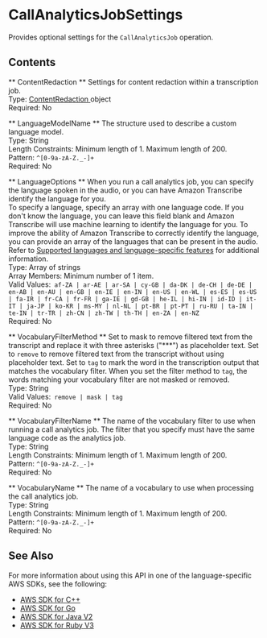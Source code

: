 # CallAnalyticsJobSettings<a name="API_CallAnalyticsJobSettings"></a>

Provides optional settings for the `CallAnalyticsJob` operation\. 

## Contents<a name="API_CallAnalyticsJobSettings_Contents"></a>

 ** ContentRedaction **   <a name="transcribe-Type-CallAnalyticsJobSettings-ContentRedaction"></a>
Settings for content redaction within a transcription job\.  
Type: [ ContentRedaction ](API_ContentRedaction.md) object  
Required: No

 ** LanguageModelName **   <a name="transcribe-Type-CallAnalyticsJobSettings-LanguageModelName"></a>
The structure used to describe a custom language model\.  
Type: String  
Length Constraints: Minimum length of 1\. Maximum length of 200\.  
Pattern: `^[0-9a-zA-Z._-]+`   
Required: No

 ** LanguageOptions **   <a name="transcribe-Type-CallAnalyticsJobSettings-LanguageOptions"></a>
When you run a call analytics job, you can specify the language spoken in the audio, or you can have Amazon Transcribe identify the language for you\.  
To specify a language, specify an array with one language code\. If you don't know the language, you can leave this field blank and Amazon Transcribe will use machine learning to identify the language for you\. To improve the ability of Amazon Transcribe to correctly identify the language, you can provide an array of the languages that can be present in the audio\. Refer to [Supported languages and language\-specific features](https://docs.aws.amazon.com/transcribe/latest/dg/how-it-works.html) for additional information\.  
Type: Array of strings  
Array Members: Minimum number of 1 item\.  
Valid Values:` af-ZA | ar-AE | ar-SA | cy-GB | da-DK | de-CH | de-DE | en-AB | en-AU | en-GB | en-IE | en-IN | en-US | en-WL | es-ES | es-US | fa-IR | fr-CA | fr-FR | ga-IE | gd-GB | he-IL | hi-IN | id-ID | it-IT | ja-JP | ko-KR | ms-MY | nl-NL | pt-BR | pt-PT | ru-RU | ta-IN | te-IN | tr-TR | zh-CN | zh-TW | th-TH | en-ZA | en-NZ`   
Required: No

 ** VocabularyFilterMethod **   <a name="transcribe-Type-CallAnalyticsJobSettings-VocabularyFilterMethod"></a>
Set to mask to remove filtered text from the transcript and replace it with three asterisks \("\*\*\*"\) as placeholder text\. Set to `remove` to remove filtered text from the transcript without using placeholder text\. Set to `tag` to mark the word in the transcription output that matches the vocabulary filter\. When you set the filter method to `tag`, the words matching your vocabulary filter are not masked or removed\.  
Type: String  
Valid Values:` remove | mask | tag`   
Required: No

 ** VocabularyFilterName **   <a name="transcribe-Type-CallAnalyticsJobSettings-VocabularyFilterName"></a>
The name of the vocabulary filter to use when running a call analytics job\. The filter that you specify must have the same language code as the analytics job\.  
Type: String  
Length Constraints: Minimum length of 1\. Maximum length of 200\.  
Pattern: `^[0-9a-zA-Z._-]+`   
Required: No

 ** VocabularyName **   <a name="transcribe-Type-CallAnalyticsJobSettings-VocabularyName"></a>
The name of a vocabulary to use when processing the call analytics job\.  
Type: String  
Length Constraints: Minimum length of 1\. Maximum length of 200\.  
Pattern: `^[0-9a-zA-Z._-]+`   
Required: No

## See Also<a name="API_CallAnalyticsJobSettings_SeeAlso"></a>

For more information about using this API in one of the language\-specific AWS SDKs, see the following:
+  [ AWS SDK for C\+\+](https://docs.aws.amazon.com/goto/SdkForCpp/transcribe-2017-10-26/CallAnalyticsJobSettings) 
+  [ AWS SDK for Go](https://docs.aws.amazon.com/goto/SdkForGoV1/transcribe-2017-10-26/CallAnalyticsJobSettings) 
+  [ AWS SDK for Java V2](https://docs.aws.amazon.com/goto/SdkForJavaV2/transcribe-2017-10-26/CallAnalyticsJobSettings) 
+  [ AWS SDK for Ruby V3](https://docs.aws.amazon.com/goto/SdkForRubyV3/transcribe-2017-10-26/CallAnalyticsJobSettings) 